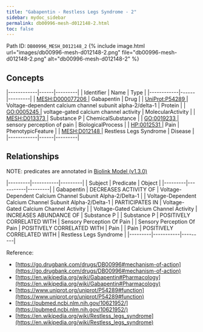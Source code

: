 ```yaml
---
title: "Gabapentin - Restless Legs Syndrome - 2"
sidebar: mydoc_sidebar
permalink: db00996-mesh-d012148-2.html
toc: false 
---
```



Path ID: `DB00996_MESH_D012148_2`
{% include image.html url="images/db00996-mesh-d012148-2.png" file="db00996-mesh-d012148-2.png" alt="db00996-mesh-d012148-2" %}

## Concepts

|------------|------|---------|
| Identifier | Name | Type    |
|------------|------|---------|
| <a href="https://identifiers.org/MESH:D000077206">MESH:D000077206 </a> | Gabapentin | Drug |
| <a href="https://identifiers.org/UniProt:P54289">UniProt:P54289 </a> | Voltage-dependent calcium channel subunit alpha-2/delta-1 | Protein |
| <a href="https://identifiers.org/GO:0005245">GO:0005245 </a> | voltage-gated calcium channel activity | MolecularActivity |
| <a href="https://identifiers.org/MESH:D013373">MESH:D013373 </a> | Substance P | ChemicalSubstance |
| <a href="https://identifiers.org/GO:0019233">GO:0019233 </a> | sensory perception of pain | BiologicalProcess |
| <a href="https://identifiers.org/HP:0012531">HP:0012531 </a> | Pain | PhenotypicFeature |
| <a href="https://identifiers.org/MESH:D012148">MESH:D012148 </a> | Restless Legs Syndrome | Disease |
|------------|------|---------|

## Relationships


NOTE: predicates are annotated in <a href="https://github.com/biolink/biolink-model/releases/tag/v1.3.0">Biolink Model (v1.3.0)</a>

|---------|-----------|---------|
| Subject | Predicate | Object  |
|---------|-----------|---------|
| Gabapentin | DECREASES ACTIVITY OF | Voltage-Dependent Calcium Channel Subunit Alpha-2/Delta-1 |
| Voltage-Dependent Calcium Channel Subunit Alpha-2/Delta-1 | PARTICIPATES IN | Voltage-Gated Calcium Channel Activity |
| Voltage-Gated Calcium Channel Activity | INCREASES ABUNDANCE OF | Substance P |
| Substance P | POSITIVELY CORRELATED WITH | Sensory Perception Of Pain |
| Sensory Perception Of Pain | POSITIVELY CORRELATED WITH | Pain |
| Pain | POSITIVELY CORRELATED WITH | Restless Legs Syndrome |
|---------|-----------|---------|

Reference: 
  - [https://go.drugbank.com/drugs/DB00996#mechanism-of-action](https://go.drugbank.com/drugs/DB00996#mechanism-of-action)
  - [https://en.wikipedia.org/wiki/Gabapentin#Pharmacology](https://en.wikipedia.org/wiki/Gabapentin#Pharmacology)
  - [https://www.uniprot.org/uniprot/P54289#function](https://www.uniprot.org/uniprot/P54289#function)
  - [https://pubmed.ncbi.nlm.nih.gov/10621952/](https://pubmed.ncbi.nlm.nih.gov/10621952/)
  - [https://en.wikipedia.org/wiki/Restless_legs_syndrome](https://en.wikipedia.org/wiki/Restless_legs_syndrome)
